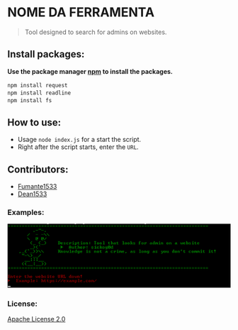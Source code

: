 # NOME DA FERRAMENTA

> Tool designed to search for admins on websites.

## Install packages:

**Use the package manager [npm](https://www.npmjs.com/) to install the packages.**

```bash
npm install request
npm install readline
npm install fs
```

## How to use:
- Usage `node index.js` for a start the script.
- Right after the script starts, enter the `URL`.

## Contributors:
- [Fumante1533](https://github.com/Fumante1533)
- [Dean1533](https://github.com/Dean1337)

### Examples:

![image](/examples/one_image_example.png)

### License:
[Apache License 2.0](https://github.com/sickog0d/SynchNouys/blob/main/LICENSE)
